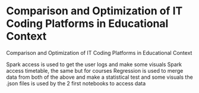# Comparison and Optimization of IT Coding Platforms in Educational Context
 Comparison and Optimization of IT Coding Platforms in Educational Context

Spark access is used to get the user logs and make some visuals
Spark access timetable, the same but for courses
Regression is used to merge data from both of the above and make a statistical test and some visuals
the .json files is used by the 2 first notebooks to access data
